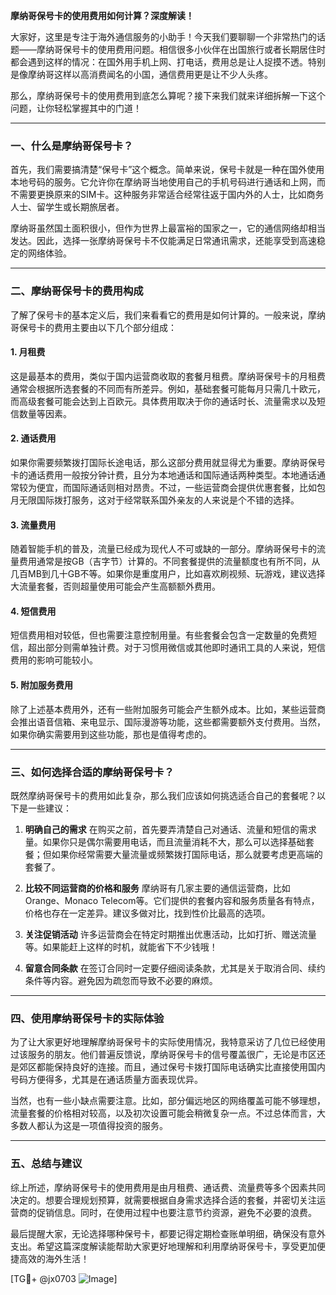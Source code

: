 **摩纳哥保号卡的使用费用如何计算？深度解读！**

大家好，这里是专注于海外通信服务的小助手！今天我们要聊聊一个非常热门的话题——摩纳哥保号卡的使用费用问题。相信很多小伙伴在出国旅行或者长期居住时都会遇到这样的情况：在国外用手机上网、打电话，费用总是让人捉摸不透。特别是像摩纳哥这样以高消费闻名的小国，通信费用更是让不少人头疼。

那么，摩纳哥保号卡的使用费用到底怎么算呢？接下来我们就来详细拆解一下这个问题，让你轻松掌握其中的门道！

---

### 一、什么是摩纳哥保号卡？

首先，我们需要搞清楚“保号卡”这个概念。简单来说，保号卡就是一种在国外使用本地号码的服务。它允许你在摩纳哥当地使用自己的手机号码进行通话和上网，而不需要更换原来的SIM卡。这种服务非常适合经常往返于国内外的人士，比如商务人士、留学生或长期旅居者。

摩纳哥虽然国土面积很小，但作为世界上最富裕的国家之一，它的通信网络却相当发达。因此，选择一张摩纳哥保号卡不仅能满足日常通讯需求，还能享受到高速稳定的网络体验。

---

### 二、摩纳哥保号卡的费用构成

了解了保号卡的基本定义后，我们来看看它的费用是如何计算的。一般来说，摩纳哥保号卡的费用主要由以下几个部分组成：

#### 1. **月租费**
这是最基本的费用，类似于国内运营商收取的套餐月租费。摩纳哥保号卡的月租费通常会根据所选套餐的不同而有所差异。例如，基础套餐可能每月只需几十欧元，而高级套餐可能会达到上百欧元。具体费用取决于你的通话时长、流量需求以及短信数量等因素。

#### 2. **通话费用**
如果你需要频繁拨打国际长途电话，那么这部分费用就显得尤为重要。摩纳哥保号卡的通话费用一般按分钟计费，且分为本地通话和国际通话两种类型。本地通话通常较为便宜，而国际通话则相对昂贵。不过，一些运营商会提供优惠套餐，比如包月无限国际拨打服务，这对于经常联系国外亲友的人来说是个不错的选择。

#### 3. **流量费用**
随着智能手机的普及，流量已经成为现代人不可或缺的一部分。摩纳哥保号卡的流量费用通常是按GB（吉字节）计算的。不同套餐提供的流量额度也有所不同，从几百MB到几十GB不等。如果你是重度用户，比如喜欢刷视频、玩游戏，建议选择大流量套餐，否则超量使用可能会产生高额额外费用。

#### 4. **短信费用**
短信费用相对较低，但也需要注意控制用量。有些套餐会包含一定数量的免费短信，超出部分则需单独计费。对于习惯用微信或其他即时通讯工具的人来说，短信费用的影响可能较小。

#### 5. **附加服务费用**
除了上述基本费用外，还有一些附加服务可能会产生额外成本。比如，某些运营商会推出语音信箱、来电显示、国际漫游等功能，这些都需要额外支付费用。当然，如果你确实需要用到这些功能，那也是值得考虑的。

---

### 三、如何选择合适的摩纳哥保号卡？

既然摩纳哥保号卡的费用如此复杂，那么我们应该如何挑选适合自己的套餐呢？以下是一些建议：

1. **明确自己的需求**
   在购买之前，首先要弄清楚自己对通话、流量和短信的需求量。如果你只是偶尔需要用电话，而且流量消耗不大，那么可以选择基础套餐；但如果你经常需要大量流量或频繁拨打国际电话，那么就要考虑更高端的套餐了。

2. **比较不同运营商的价格和服务**
   摩纳哥有几家主要的通信运营商，比如Orange、Monaco Telecom等。它们提供的套餐内容和服务质量各有特点，价格也存在一定差异。建议多做对比，找到性价比最高的选项。

3. **关注促销活动**
   许多运营商会在特定时期推出优惠活动，比如打折、赠送流量等。如果能赶上这样的时机，就能省下不少钱哦！

4. **留意合同条款**
   在签订合同时一定要仔细阅读条款，尤其是关于取消合同、续约条件等内容。避免因为疏忽而导致不必要的麻烦。

---

### 四、使用摩纳哥保号卡的实际体验

为了让大家更好地理解摩纳哥保号卡的实际使用情况，我特意采访了几位已经使用过该服务的朋友。他们普遍反馈说，摩纳哥保号卡的信号覆盖很广，无论是市区还是郊区都能保持良好的连接。而且，通过保号卡拨打国际电话确实比直接使用国内号码方便得多，尤其是在通话质量方面表现优异。

当然，也有一些小缺点需要注意。比如，部分偏远地区的网络覆盖可能不够理想，流量套餐的价格相对较高，以及初次设置可能会稍微复杂一点。不过总体而言，大多数人都认为这是一项值得投资的服务。

---

### 五、总结与建议

综上所述，摩纳哥保号卡的使用费用是由月租费、通话费、流量费等多个因素共同决定的。想要合理规划预算，就需要根据自身需求选择合适的套餐，并密切关注运营商的促销信息。同时，在使用过程中也要注意节约资源，避免不必要的浪费。

最后提醒大家，无论选择哪种保号卡，都要记得定期检查账单明细，确保没有意外支出。希望这篇深度解读能帮助大家更好地理解和利用摩纳哥保号卡，享受更加便捷高效的海外生活！

[TG💪+ @jx0703 ![Image](https://github.com/user-attachments/assets/dbca1d08-cadb-493c-b0ec-ad6f7a83f270)]